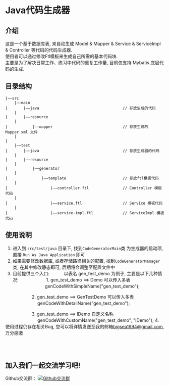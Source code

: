 # Java代码生成器
## 介绍
这是一个基于数据库表, 来自动生成 Model & Mapper & Service & ServiceImpl & Controller 等代码的代码生成器.<br/>
使用者可以通过修改Ftl模板来生成自己所需的基本代码块.<br/>
主要是为了解决日常工作、练习中代码的重复工作量, 目前仅支持 Mybatis 底层代码的生成.

## 目录结构
```
|——src	
	|——main                                             
|		|——java										// 存放生成的代码
	|
|		|——resource
	|
|			|——mapper								// 存放生成的 Mapper.xml 文件
	|
|
	|——test
|		|——java										// 存放生成器的代码
	|
|		|——resource
	|
|			|——generator
	|
|				|——template							// 存放ftl模板代码
	|		
|					|——controller.ftl				// Controller 模板代码
	|		
|					|——service.ftl					// Service 模板代码
	|		
|					|——service-impl.ftl				// ServiceImpl 模板代码
```

## 使用说明
1. 进入到 `src/test/java` 目录下, 找到`CodeGeneratorMain`类 为生成器的启动项, 直接 `Run As Java Application` 即可
2. 如果需要修改数据库, 或者存储路径相关的配置, 找到`CodeGeneratorManager`类, 在其中修改静态即可, 后期将会调整至配置文件中
3. 目前提供三个入口:
　　　以表名 gen_test_demo 为例子, 主要是以下几种情况:
　　　　　　1. gen_test_demo ==> Demo 可以传入多表
　　　　　　　  genCodeWithSimpleName("gen_test_demo");
 		
　　　　　　2. gen_test_demo ==> GenTestDemo 可以传入多表
　　　　　　　  genCodeWithDetailName("gen_test_demo");
	 
　　　　　　3. gen_test_demo ==> IDemo 自定义名称
　　　　　　　  genCodeWithCustomName("gen_test_demo", "IDemo");
4. 使用过程仍存在相关Bug, 您可以将详情发送至我的邮箱<a href="mailto:bigsea1994@gmail.com">bigsea1994@gmail.com</a>, 万分感激

<br /><br />

## 加入我们一起交流学习吧!
<div class="text-center">
	Github交流群：
	<a target="_blank" href="//shang.qq.com/wpa/qunwpa?idkey=fc6d021a1e1d1155847180863178d3b8111783f33abf6cfda0efe998e209a454"><img border="0" src="https://github.com/zhaohaihao/Java-Design-Patterns/blob/master/group.png" alt="Github交流群" title="Github交流群"></a>
</div>
